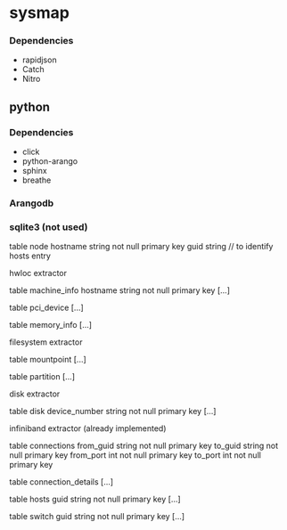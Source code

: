 # sysmap

### Dependencies

* rapidjson
* Catch
* Nitro

## python

### Dependencies

* click
* python-arango
* sphinx
* breathe

### Arangodb


### sqlite3 (not used)

table node
    hostname string not null primary key
    guid string // to identify hosts entry


hwloc extractor

table machine_info
    hostname string not null primary key
    [...]

table pci_device
    [...]

table memory_info
    [...]


filesystem extractor

table mountpoint
    [...]

table partition
    [...]


disk extractor

table disk
    device_number string not null primary key
    [...]


infiniband extractor (already implemented)

table connections
    from_guid string not null primary key
    to_guid string not null primary key
    from_port int not null primary key
    to_port int not null primary key

table connection_details
    [...]

table hosts
    guid string not null primary key
    [...]

table switch
    guid string not null primary key
    [...]

